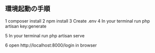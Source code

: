 ## 環境起動の手順

1 composer install
2 npm install
3 Create .env
4 In your terminal run php artisan key:generate

5 In your terminal run php artisan serve

6 open http://localhost:8000/login in browser
